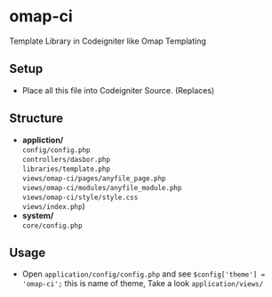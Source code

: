 omap-ci
=======

Template Library in Codeigniter like Omap Templating

## Setup
* Place all this file into Codeigniter Source. (Replaces)

## Structure
* <b>appliction/</b> <br>`config/config.php`<br>`controllers/dasbor.php`<br>`libraries/template.php`<br>`views/omap-ci/pages/anyfile_page.php`<br>`views/omap-ci/modules/anyfile_module.php`<br>`views/omap-ci/style/style.css`<br>`views/index.php`)
* <b>system/</b><br>`core/config.php`<br>

## Usage
* Open `application/config/config.php` and see `$config['theme'] = 'omap-ci';` this is name of theme, Take a look `application/views/`